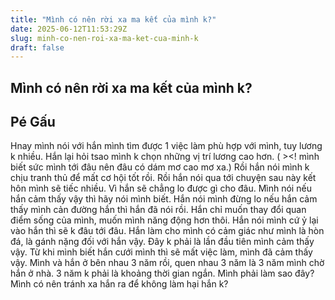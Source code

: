 ```yaml
---
title: "Mình có nên rời xa ma kết của mình k?"
date: 2025-06-12T11:53:29Z
slug: minh-co-nen-roi-xa-ma-ket-cua-minh-k
draft: false
---
```


## Mình có nên rời xa ma kết của mình k?

## Pé Gấu

Hnay mình nói với hắn mình tìm được 1 việc làm phù hợp với mình, tuy lương k nhiều.
Hắn lại hỏi tsao mình k chọn những vị trí lương cao hơn. ( ><! mình biết sức mình tới đâu nên đâu có dám mơ cao mơ xa.) Rồi hắn nói mình k chịu tranh thủ để mất cơ hội tốt rồi.
Rồi hắn nói qua tới chuyện sau này kết hôn mình sẽ tiếc nhiều. Vì hắn sẽ chẳng lo được gì cho đâu.
Mình nói nếu hắn cảm thấy vậy thì hãy nói mình biết. Hắn nói mình đừng lo nếu hắn cảm thấy mình cản đường hắn thì hắn đã nói rồi. Hắn chỉ muốn thay đổi quan điểm sống của mình, muốn mình năng động hơn thôi.
Hắn nói mình cứ ỷ lại vào hắn thì sẽ k đâu tới đâu.
Hắn làm cho mình có cảm giác như mình là hòn đá, là gánh nặng đối với hắn vậy. 
Đây k phải là lần đầu tiên mình cảm thấy vậy. Từ khi mình biết hắn cưới mình thì sẽ mất việc làm, mình đã cảm thấy vậy.
Mình và hắn ở bên nhau 3 năm rồi, quen nhau 3 năm là 3 năm mình chờ hắn ở nhà. 3 năm k phải là khoảng thời gian ngắn.
Mình phải làm sao đây? Mình có nên tránh xa hắn ra để không làm hại hắn k?